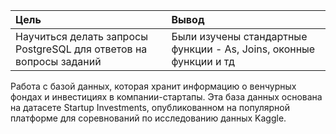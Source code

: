 |        Цель         |      Вывод         |
| :------------------ | :------------------|
| Научиться делать запросы PostgreSQL для ответов на вопросы заданий | Были изучены стандартные функции - As, Joins, оконные функции и тд|

Работа с базой данных, которая хранит информацию о венчурных фондах и инвестициях в компании-стартапы. 
Эта база данных основана на датасете Startup Investments, опубликованном на популярной платформе для соревнований по исследованию данных Kaggle.

